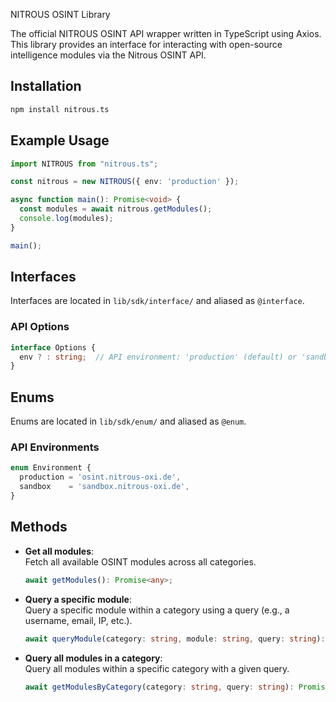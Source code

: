  NITROUS OSINT Library

The official NITROUS OSINT API wrapper written in TypeScript using Axios. This library provides an interface for interacting with open-source intelligence modules via the Nitrous OSINT API.

## Installation

```bash
npm install nitrous.ts
```

## Example Usage

```typescript
import NITROUS from "nitrous.ts";

const nitrous = new NITROUS({ env: 'production' });

async function main(): Promise<void> {
  const modules = await nitrous.getModules();
  console.log(modules);
}

main();
```

## Interfaces

Interfaces are located in `lib/sdk/interface/` and aliased as `@interface`.

### API Options

```typescript
interface Options {
  env ? : string;  // API environment: 'production' (default) or 'sandbox'
}
```

## Enums

Enums are located in `lib/sdk/enum/` and aliased as `@enum`.

### API Environments

```typescript
enum Environment {
  production = 'osint.nitrous-oxi.de',
  sandbox    = 'sandbox.nitrous-oxi.de',
}
```

## Methods

- **Get all modules**:  
  Fetch all available OSINT modules across all categories.

  ```typescript
  await getModules(): Promise<any>;
  ```

- **Query a specific module**:  
  Query a specific module within a category using a query (e.g., a username, email, IP, etc.).

  ```typescript
  await queryModule(category: string, module: string, query: string): Promise<any>;
  ```

- **Query all modules in a category**:  
  Query all modules within a specific category with a given query.

  ```typescript
  await getModulesByCategory(category: string, query: string): Promise<any>;
  ```